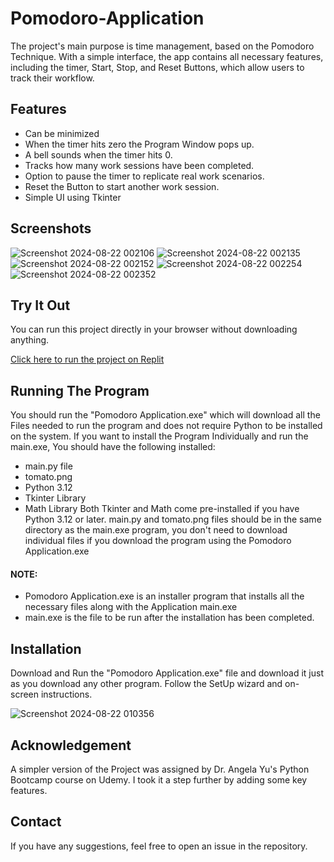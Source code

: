 # Pomodoro-Application
The project's main purpose is time management, based on the Pomodoro Technique. With a simple interface, the app contains all necessary features, including the timer, Start, Stop, and Reset Buttons, which allow users to track their workflow.

## Features
- Can be minimized
- When the timer hits zero the Program Window pops up.
- A bell sounds when the timer hits 0.
- Tracks how many work sessions have been completed.
- Option to pause the timer to replicate real work scenarios.
- Reset the Button to start another work session.
- Simple UI using Tkinter

## Screenshots
![Screenshot 2024-08-22 002106](https://github.com/user-attachments/assets/74b08455-67ce-483e-8e41-2b93008c40cd)
![Screenshot 2024-08-22 002135](https://github.com/user-attachments/assets/31cdbaef-e810-47f2-83f4-6093dbd5f737)
![Screenshot 2024-08-22 002152](https://github.com/user-attachments/assets/2ebb7398-2233-44d1-93f5-6b8911ef6d32)
![Screenshot 2024-08-22 002254](https://github.com/user-attachments/assets/9b527dd6-ac29-41c3-87f8-e6ca11c1b83c)
![Screenshot 2024-08-22 002352](https://github.com/user-attachments/assets/d894477f-d916-4c50-82e4-57b05e69e2d9)

## Try It Out

You can run this project directly in your browser without downloading anything.

[Click here to run the project on Replit](https://replit.com/join/qgtnrvtxbs-aryan-ahmed)

## Running The Program
You should run the "Pomodoro Application.exe" which will download all the Files needed to run the program and does not require Python to be installed on the system.
If you want to install the Program Individually and run the main.exe, You should have the following installed:
- main.py file
- tomato.png
- Python 3.12
- Tkinter Library
- Math Library
Both Tkinter and Math come pre-installed if you have Python 3.12 or later.
main.py and tomato.png files should be in the same directory as the main.exe program, you don't need to download individual files if you download the
program using the Pomodoro Application.exe
#### NOTE:
- Pomodoro Application.exe is an installer program that installs all the necessary files along with the Application main.exe
- main.exe is the file to be run after the installation has been completed.

## Installation
Download and Run the "Pomodoro Application.exe" file and download it just as you download any other program. Follow the SetUp wizard and on-screen instructions.

![Screenshot 2024-08-22 010356](https://github.com/user-attachments/assets/5bae1670-6950-4cc3-91b5-698a7780ad33)


## Acknowledgement
A simpler version of the Project was assigned by Dr. Angela Yu's Python Bootcamp course on Udemy. I took it a step further by adding some key features.

## Contact
If you have any suggestions, feel free to open an issue in the repository.



